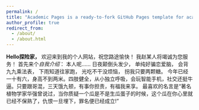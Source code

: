 ```yaml
---
permalink: /
title: "Academic Pages is a ready-to-fork GitHub Pages template for academic personal websites"
author_profile: true
redirect_from: 
  - /about/
  - /about.html
---
```


****Hello探险家，****
    欢迎来到我的个人网站，祝您路途愉快！
    我赵某人将竭诚为您服务！
首先来个*自我介绍*：
本人呢......
日夜颠倒头发少，
单纯好骗恋爱脑，
会背九九乘法表，
下雨知道往家跑，
光吃不干没烦恼，
拐我只要两颗糖。
今年已经一十有六，身高不到两米。四肢健全，从小独立呼吸，会玩智能手机，社交还挺牛逼。只要跟哥混，三天饿九顿，有事你担责，有福我来享。
最喜欢的名言是“著名植物学家华强曾说过，当你质疑一个瓜是不是生瓜蛋子的时候，这个瓜在你心里就已经不保熟了，仇恨一旦埋下，罪名便已经成立!”
